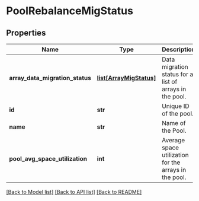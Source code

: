 # PoolRebalanceMigStatus

## Properties
Name | Type | Description | Notes
------------ | ------------- | ------------- | -------------
**array_data_migration_status** | [**list[ArrayMigStatus]**](ArrayMigStatus.md) | Data migration status for a list of arrays in the pool. | [optional] 
**id** | **str** | Unique ID of the pool. | [optional] 
**name** | **str** | Name of the Pool. | [optional] 
**pool_avg_space_utilization** | **int** | Average space utilization for the arrays in the pool. | [optional] 

[[Back to Model list]](../README.md#documentation-for-models) [[Back to API list]](../README.md#documentation-for-api-endpoints) [[Back to README]](../README.md)


